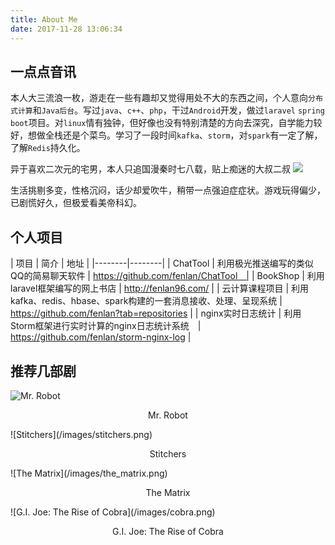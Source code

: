 ```yaml
---
title: About Me
date: 2017-11-28 13:06:34
---
```


## 一点点音讯

本人大三流浪一枚，游走在一些有趣却又觉得用处不大的东西之间，个人意向`分布式计算`和`Java后台`。写过`java`、`c++`、`php`，干过`Android`开发，做过`laravel` `spring boot`项目。对`linux`情有独钟，但好像也没有特别清楚的方向去深究，自学能力较好，想做全栈还是个菜鸟。学习了一段时间`kafka`、`storm`，对`spark`有一定了解，了解`Redis`持久化。

异于喜欢二次元的宅男，本人只追国漫秦时七八载，贴上痴迷的大叔二叔
![](http://m13.mask9.com/sites/default/files/styles/l/public/imagepad/20130929/20130929035607-3c3730f510e613e4b06b3b6c6f83fd3f831b9ee1.28/animation-qinshimingyue-mask9.jpg)

生活挑剔多变，性格沉闷，话少却爱吹牛，稍带一点强迫症症状。游戏玩得偏少，已剧慌好久，但极爱看美帝科幻。


## 个人项目
| 项目 | 简介 | 地址 |
|--------|--------|
|   ChatTool     |   利用极光推送编写的类似QQ的简易聊天软件     |   https://github.com/fenlan/ChatTool　|
|   BookShop     |   利用laravel框架编写的网上书店     |   http://fenlan96.com/ |
|   云计算课程项目     |   利用kafka、redis、hbase、spark构建的一套消息接收、处理、呈现系统     |   https://github.com/fenlan?tab=repositories |
|   nginx实时日志统计 |  利用Storm框架进行实时计算的nginx日志统计系统　|  https://github.com/fenlan/storm-nginx-log |

## 推荐几部剧
![Mr. Robot](/images/mr_robot.png)
<p align="center">Mr. Robot</p>
![Stitchers](/images/stitchers.png)
<p align="center">Stitchers</p>
![The Matrix](/images/the_matrix.png)
<p align="center">The Matrix</p>
![G.I. Joe: The Rise of Cobra](/images/cobra.png)
<p align="center">G.I. Joe: The Rise of Cobra</p>